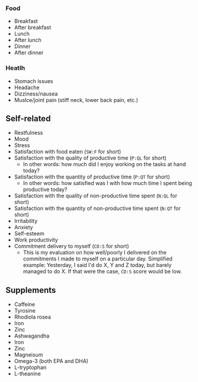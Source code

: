 ### Food

- Breakfast
- After breakfast
- Lunch
- After lunch
- Dinner
- After dinner

### Heatlh

- Stomach issues
- Headache
- Dizziness/nausea
- Muslce/joint pain (stiff neck, lower back pain, etc.)

## Self-related

- Restfulness
- Mood
- Stress
- Satisfaction with food eaten (`SW:F` for short)
- Satisfaction with the quality of productive time (`P:QL` for short)
  - In other words: how much did I enjoy working on the tasks at hand today?
- Satisfaction with the quantity of productive time (`P:QT` for short)
  - In other words: how satisfied was I with how much time I spent being productive today?
- Satisfaction with the quality of non-productive time spent (`N:QL` for short)
- Satisfaction with the quantity of non-productive time spent (`N:QT` for short)
- Irritability
- Anxiety
- Self-esteem
- Work productivity
- Commitment delivery to myself (`CD:S` for short)
  - This is my evaluation on how well/poorly I delivered on the commitments I made to myself on a particular day. Simplified example: Yesterday, I said I'd do X, Y and Z today, but barely managed to do X. If that were the case, `CD:S` score would be low.

## Supplements

- Caffeine
- Tyrosine
- Rhodiola rosea
- Iron
- Zinc
- Ashwagandha
- Iron
- Zinc
- Magneisum
- Omega-3 (both EPA and DHA)
- L-tryptophan
- L-theanine
